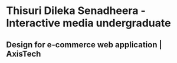 # Thisuri Dileka Senadheera - Interactive media undergraduate
## Design for e-commerce web application | AxisTech